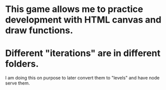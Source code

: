 # This game allows me to practice development with HTML canvas and draw functions. 

# Different "iterations" are in different folders.  
I am doing this on purpose to later convert them to "levels" and have node serve them. 

